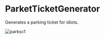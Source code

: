 # ParketTicketGenerator
Generates a parking ticket for idiots.

![parksc1](https://cloud.githubusercontent.com/assets/19290187/15727929/7908b528-2827-11e6-99bd-854f7ed8be22.PNG)



